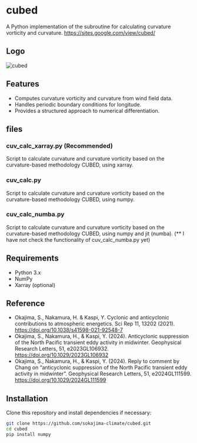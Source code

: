 # cubed
A Python implementation of the subroutine for calculating curvature vorticity and curvature.
https://sites.google.com/view/cubed/

## Logo
![cubed](https://github.com/user-attachments/assets/f98caa43-f8b0-4292-9534-e56b564f0706)

## Features
- Computes curvature vorticity and curvature from wind field data.
- Handles periodic boundary conditions for longitude.
- Provides a structured approach to numerical differentiation.

## files
### cuv_calc_xarray.py (Recommended)
Script to calculate curvature and curvature vorticity based on the curvature-based methodology CUBED, using xarray. 
### cuv_calc.py
Script to calculate curvature and curvature vorticity based on the curvature-based methodology CUBED, using numpy. 
### cuv_calc_numba.py
Script to calculate curvature and curvature vorticity based on the curvature-based methodology CUBED, using numpy and jit (numba).
(** I have not check the functionality of cuv_calc_numba.py yet)

## Requirements
- Python 3.x
- NumPy
- Xarray (optional)

## Reference
- Okajima, S., Nakamura, H. & Kaspi, Y. Cyclonic and anticyclonic contributions to atmospheric energetics. Sci Rep 11, 13202 (2021). https://doi.org/10.1038/s41598-021-92548-7
- Okajima, S., Nakamura, H., & Kaspi, Y. (2024). Anticyclonic suppression of the North Pacific transient eddy activity in midwinter. Geophysical Research Letters, 51, e2023GL106932. https://doi.org/10.1029/2023GL106932
- Okajima, S., Nakamura, H., & Kaspi, Y. (2024). Reply to comment by Chang on “anticyclonic suppression of the North Pacific transient eddy activity in midwinter”. Geophysical Research Letters, 51, e2024GL111599. https://doi.org/10.1029/2024GL111599

## Installation
Clone this repository and install dependencies if necessary:
```bash
git clone https://github.com/sokajima-climate/cubed.git
cd cubed
pip install numpy
